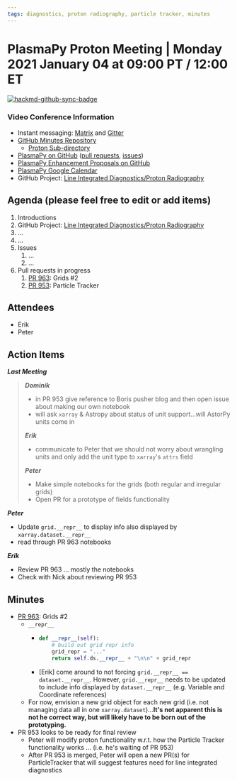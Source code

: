 ```yaml
---
tags: diagnostics, proton radiography, particle tracker, minutes
---
```


# PlasmaPy Proton Meeting | Monday 2021 January 04 at 09:00 PT / 12:00 ET

[![hackmd-github-sync-badge](https://hackmd.io/h4i_RVW7S8aR2w7guEVTFQ/badge)](https://hackmd.io/h4i_RVW7S8aR2w7guEVTFQ)


### Video Conference Information
* Instant messaging: [Matrix](https://element.im/app/#/room/#plasmapy:openastronomy.org) and [Gitter](https://gitter.im/PlasmaPy/Lobby)
* [GitHub Minutes Repository](https://github.com/PlasmaPy/plasmapy-project/tree/master/minutes)
    * [Proton Sub-directory](https://github.com/PlasmaPy/plasmapy-project/tree/master/minutes/proton_radiography)
* [PlasmaPy on GitHub](https://github.com/PlasmaPy/plasmapy) ([pull requests](https://github.com/PlasmaPy/plasmapy/pulls), [issues](https://github.com/PlasmaPy/plasmapy/issues))
* [PlasmaPy Enhancement Proposals on GitHub](https://github.com/PlasmaPy/PlasmaPy-PLEPs)
* [PlasmaPy Google Calendar](https://calendar.google.com/calendar?cid=bzVsb3ZkcW0zaWxsam00ZTlrMDd2cmw5bWdAZ3JvdXAuY2FsZW5kYXIuZ29vZ2xlLmNvbQ)
* GitHub Project: [Line Integrated Diagnostics/Proton Radiography](https://github.com/PlasmaPy/PlasmaPy/projects/21)

## Agenda (please feel free to edit or add items)

1. Introductions
2. GitHub Project: [Line Integrated Diagnostics/Proton Radiography](https://github.com/PlasmaPy/PlasmaPy/projects/21)
3. ...
4. ...
5. Issues
    1. ...
    2. ...
6. Pull requests in progress 
    1. [PR 963](https://github.com/PlasmaPy/PlasmaPy/pull/963): Grids #2
    2. [PR 953](https://github.com/PlasmaPy/PlasmaPy/pull/953): Particle Tracker

## Attendees

* Erik
* Peter

## Action Items

***Last Meeting***
> ***Dominik***
> * in PR 953 give reference to Boris pusher blog and then open issue about making our own notebook
> * will ask `xarray` & Astropy about status of unit support...will AstorPy units come in
> 
> ***Erik***
> * communicate to Peter that we should not worry about wrangling units and only add the unit type to `xarray`'s `attrs` field
> 
> ***Peter***
> * Make simple notebooks for the grids (both regular and irregular grids)
> * Open PR for a prototype of fields functionality

***Peter***
* Update `grid.__repr__` to display info also displayed by `xarray.dataset.__repr__`
* read through PR 963 notebooks

***Erik***
* Review PR 963 ... mostly the notebooks
* Check with Nick about reviewing PR 953

## Minutes

* [PR 963](https://github.com/PlasmaPy/PlasmaPy/pull/963): Grids #2
    * `__repr__`
        * ```python
          def __repr__(self):
              # build out grid repr info
              grid_repr = "..."
              return self.ds.__repr__ + "\n\n" + grid_repr
          ```
        * [Erik] come around to not forcing `grid.__repr__ == dataset.__repr__`.  However, `grid.__repr__` needs to be updated to include info displayed by `dataset.__repr__` (e.g. Variable and Coordinate references)
    * For now, envision a new grid object for each new grid (i.e. not managing data all in one `xarray.dataset`)...**It's not apparent this is not he correct way, but will likely have to be born out of the prototyping.**
* PR 953 looks to be ready for final review
    * Peter will modify proton functionality w.r.t. how the Particle Tracker functionality works ... (i.e. he's waiting of PR 953)
    * After PR 953 is merged, Peter will open a new PR(s) for ParticleTracker that will suggest features need for line integrated diagnostics
